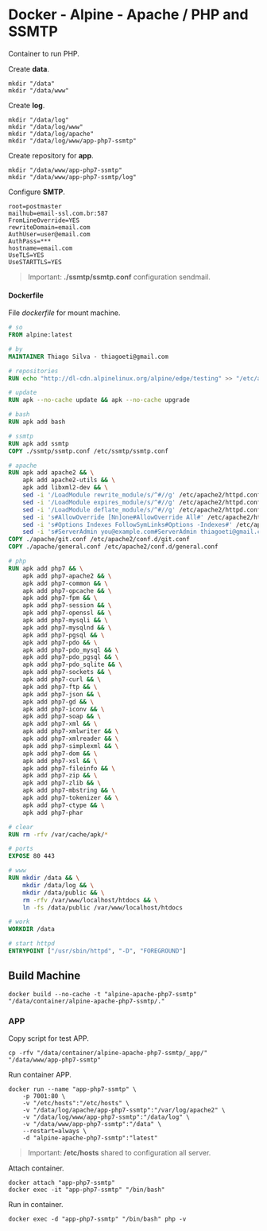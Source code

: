 # Docker - Alpine - Apache / PHP and SSMTP

Container to run PHP.

Create **data**.

```console
mkdir "/data"
mkdir "/data/www"
```

Create **log**.

```console
mkdir "/data/log"
mkdir "/data/log/www"
mkdir "/data/log/apache"
mkdir "/data/log/www/app-php7-ssmtp"
```

Create repository for **app**.

```console
mkdir "/data/www/app-php7-ssmtp"
mkdir "/data/www/app-php7-ssmtp/log"
```

Configure **SMTP**.

```console
root=postmaster
mailhub=email-ssl.com.br:587
FromLineOverride=YES
rewriteDomain=email.com
AuthUser=user@email.com
AuthPass=***
hostname=email.com
UseTLS=YES
UseSTARTTLS=YES
```

> Important: **./ssmtp/ssmtp.conf** configuration sendmail.

#### Dockerfile

File *dockerfile* for mount machine.

```dockerfile
# so
FROM alpine:latest

# by
MAINTAINER Thiago Silva - thiagoeti@gmail.com

# repositories
RUN echo "http://dl-cdn.alpinelinux.org/alpine/edge/testing" >> "/etc/apk/repositories"

# update
RUN apk --no-cache update && apk --no-cache upgrade

# bash
RUN apk add bash

# ssmtp
RUN apk add ssmtp
COPY ./ssmtp/ssmtp.conf /etc/ssmtp/ssmtp.conf

# apache
RUN apk add apache2 && \
	apk add apache2-utils && \
	apk add libxml2-dev && \
	sed -i '/LoadModule rewrite_module/s/^#//g' /etc/apache2/httpd.conf && \
	sed -i '/LoadModule expires_module/s/^#//g' /etc/apache2/httpd.conf && \
	sed -i '/LoadModule deflate_module/s/^#//g' /etc/apache2/httpd.conf && \
	sed -i 's#AllowOverride [Nn]one#AllowOverride All#' /etc/apache2/httpd.conf && \
	sed -i 's#Options Indexes FollowSymLinks#Options -Indexes#' /etc/apache2/httpd.conf && \
	sed -i 's#ServerAdmin you@example.com#ServerAdmin thiagoeti@gmail.com#' /etc/apache2/httpd.conf
COPY ./apache/git.conf /etc/apache2/conf.d/git.conf
COPY ./apache/general.conf /etc/apache2/conf.d/general.conf

# php
RUN apk add php7 && \
	apk add php7-apache2 && \
	apk add php7-common && \
	apk add php7-opcache && \
	apk add php7-fpm && \
	apk add php7-session && \
	apk add php7-openssl && \
	apk add php7-mysqli && \
	apk add php7-mysqlnd && \
	apk add php7-pgsql && \
	apk add php7-pdo && \
	apk add php7-pdo_mysql && \
	apk add php7-pdo_pgsql && \
	apk add php7-pdo_sqlite && \
	apk add php7-sockets && \
	apk add php7-curl && \
	apk add php7-ftp && \
	apk add php7-json && \
	apk add php7-gd && \
	apk add php7-iconv && \
	apk add php7-soap && \
	apk add php7-xml && \
	apk add php7-xmlwriter && \
	apk add php7-xmlreader && \
	apk add php7-simplexml && \
	apk add php7-dom && \
	apk add php7-xsl && \
	apk add php7-fileinfo && \
	apk add php7-zip && \
	apk add php7-zlib && \
	apk add php7-mbstring && \
	apk add php7-tokenizer && \
	apk add php7-ctype && \
	apk add php7-phar

# clear
RUN rm -rfv /var/cache/apk/*

# ports
EXPOSE 80 443

# www
RUN mkdir /data && \
	mkdir /data/log && \
	mkdir /data/public && \
	rm -rfv /var/www/localhost/htdocs && \
	ln -fs /data/public /var/www/localhost/htdocs

# work
WORKDIR /data

# start httpd
ENTRYPOINT ["/usr/sbin/httpd", "-D", "FOREGROUND"]
```

## Build Machine

```console
docker build --no-cache -t "alpine-apache-php7-ssmtp" "/data/container/alpine-apache-php7-ssmtp/."
```

### APP

Copy script for test APP.

```console
cp -rfv "/data/container/alpine-apache-php7-ssmtp/_app/" "/data/www/app-php7-ssmtp"
```

Run container APP.

```console
docker run --name "app-php7-ssmtp" \
	-p 7001:80 \
	-v "/etc/hosts":"/etc/hosts" \
	-v "/data/log/apache/app-php7-ssmtp":"/var/log/apache2" \
	-v "/data/log/www/app-php7-ssmtp":"/data/log" \
	-v "/data/www/app-php7-ssmtp":"/data" \
	--restart=always \
	-d "alpine-apache-php7-ssmtp":"latest"
```

> Important: **/etc/hosts** shared to configuration all server.

Attach container.

```console
docker attach "app-php7-ssmtp"
docker exec -it "app-php7-ssmtp" "/bin/bash"
```

Run in container.

```console
docker exec -d "app-php7-ssmtp" "/bin/bash" php -v
```
